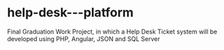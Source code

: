 # help-desk---platform
Final Graduation Work Project, in which a Help Desk Ticket system will be developed using PHP, Angular, JSON and SQL Server
